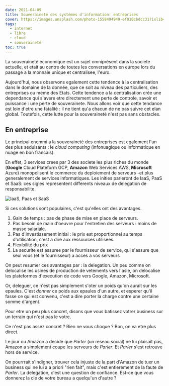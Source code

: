 ```yaml
---
date: 2021-04-09
title: Souveraineté des systèmes d'information: entreprises
cover: https://images.unsplash.com/photo-1558494949-ef010cbdcc31?ixlib=rb-1.2.1&ixid=MXwxMjA3fDB8MHxzZWFyY2h8Nnx8c2VydmVyfGVufDB8MHwwfA%3D%3D&auto=format&fit=crop&w=900&q=60
tags:
  - internet
  - libre
  - cloud
  - souveraineté
toc: true
---
```


La souveraineté économique est un sujet omniprésent dans la societe actuelle, et etait au centre de toutes les conversations en europe lors du passage a la monnaie unique et centralisee, l'euro. 

Aujourd'hui, nous observons egalement cette tendence à la centralisation dans le domaine de la donnée, que ce soit au niveau des particuliers, des entreprises ou meme des Etats. Cette tendence a la centralisation crée une dependance qui s'avere etre directement une perte de controle, savoir et puissance : une perte de souverainete. Nous allons voir que cette tendance est loin d'etre une fatalité : il ne tient qu'a chacun de ne pas suivre cet elan global. Toutefois, cette lutte pour la souveraineté n'est pas sans obstacles.


## En entreprise

Le principal enemmi a la souveraineté des entreprises est egalement l'un des plus seduisants : le _cloud computing_ (infonuagique ou informatique en nuage en bon francais).

En effet, 3 services crees par 3 des societe les plus riches du monde (**Google** Cloud Plateform GCP, **Amazon** Web Services AWS, **Microsoft** Azure) monopolisent le commerce du deploiement de serveurs -et plus generalement de services informatiques. Les inities parleront de IaaS, PaaS et SaaS: ces sigles representent differents niveaux de delegation de responsabilite.

![IaaS, Paas et SaaS]()

Si ces solutions sont populaires, c'est qu'elles ont des avantages.

1. Gain de temps : pas de phase de mise en place de serveurs.
2. Pas besoin de main d'oeuvre pour l'entretien des serveurs : moins de masse salariale.
3. Pas d'investissement initial : le prix est proportionnel au temps d'utilisation, c'est a dire aux ressources utilisees.
4. Flexibilité du prix
5. La securite est assuree par le fournisseur de service, qui s'assure que seul vous (et le fournisseur) a acces a vos serveurs

On peut resumer ces avantages par : la delegation. Un peu comme on delocalise les usines de production de vetements vers l'asie, on delocalise les plateformes d'execution de code vers Google, Amazon, Microsoft.

Or, deleguer, ce n'est pas simplement s'oter un poids qu'on aurait sur les epaules. C'est _donner_ ce poids aux epaules d'un autre, et esperer qu'il fasse ce qui est convenu, c'est a dire porter la charge contre une certaine somme d'argent.

Pour etre un peu plus concret, disons que vous batissez votrer business sur un terrain qui n'est pas le votre.

Ce n'est pas assez concret ? Rien ne vous choque ? Bon, on va etre plus direct.

Le jour ou Amazon a decide que _Parler_ (un reseau social) ne lui plaisait pas, Amazon a simplement coupe les serveurs de _Parler_. Et _Parler_ s'est retrouve hors de service. 

On pourrrait s'indigner, trouver cela injuste de la part d'Amazon de tuer un business qui ne lui a a priori "rien fait", mais c'est entierement de la faute de _Parler_. La delegation, c'est une question de confiance. Est-ce que vous donnerez la cle de votre bureau a quelqu'un d'autre ?


